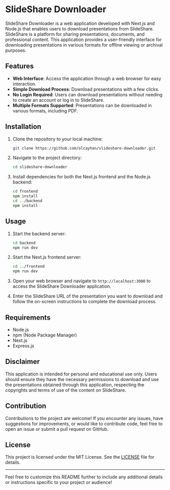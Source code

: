 # SlideShare Downloader

SlideShare Downloader is a web application developed with Next.js and Node.js that enables users to download presentations from SlideShare. SlideShare is a platform for sharing presentations, documents, and professional content. This application provides a user-friendly interface for downloading presentations in various formats for offline viewing or archival purposes.

## Features
- **Web Interface**: Access the application through a web browser for easy interaction.
- **Simple Download Process**: Download presentations with a few clicks.
- **No Login Required**: Users can download presentations without needing to create an account or log in to SlideShare.
- **Multiple Formats Supported**: Presentations can be downloaded in various formats, including PDF.

## Installation
1. Clone the repository to your local machine:
   ```bash
   git clone https://github.com/olcayhan/slideshare-downloader.git
   ```

2. Navigate to the project directory:
   ```bash
   cd slideshare-downloader
   ```

3. Install dependencies for both the Next.js frontend and the Node.js backend:
   ```bash
   cd frontend
   npm install
   cd ../backend
   npm install
   ```

## Usage
1. Start the backend server:
   ```bash
   cd backend
   npm run dev
   ```

2. Start the Next.js frontend server:
   ```bash
   cd ../frontend
   npm run dev
   ```

3. Open your web browser and navigate to `http://localhost:3000` to access the SlideShare Downloader application.

4. Enter the SlideShare URL of the presentation you want to download and follow the on-screen instructions to complete the download process.

## Requirements
- Node.js
- npm (Node Package Manager)
- Next.js
- Express.js

## Disclaimer
This application is intended for personal and educational use only. Users should ensure they have the necessary permissions to download and use the presentations obtained through this application, respecting the copyrights and terms of use of the content on SlideShare.

## Contribution
Contributions to the project are welcome! If you encounter any issues, have suggestions for improvements, or would like to contribute code, feel free to open an issue or submit a pull request on GitHub.

## License
This project is licensed under the MIT License. See the [LICENSE](LICENSE) file for details.

---

Feel free to customize this README further to include any additional details or instructions specific to your project or audience!
